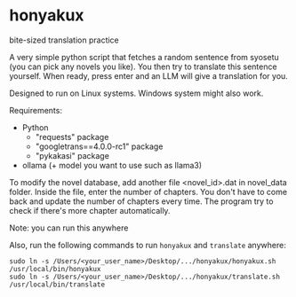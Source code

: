 # honyakux
bite-sized translation practice

A very simple python script that fetches a random sentence from syosetu (you can pick any novels you like). You then try to translate this sentence yourself. When ready, press enter and an LLM will give a translation for you.

Designed to run on Linux systems. Windows system might also work.

Requirements:
* Python
	* "requests" package
 	* "googletrans==4.0.0-rc1" package 
 	* "pykakasi" package 
* ollama (+ model you want to use such as llama3)

To modify the novel database, add another file <novel_id>.dat in novel_data folder. Inside the file, enter the number of chapters. You don't have to come back and update the number of chapters every time. The program try to check if there's more chapter automatically.

Note: you can run this anywhere

Also, run the following commands to run `honyakux` and `translate` anywhere:

	sudo ln -s /Users/<your_user_name>/Desktop/.../honyakux/honyakux.sh /usr/local/bin/honyakux
	sudo ln -s /Users/<your_user_name>/Desktop/.../honyakux/translate.sh /usr/local/bin/translate
